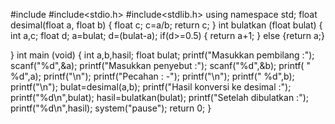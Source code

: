 #include <iostream>
#include<stdio.h>
#include<stdlib.h>
using namespace std;
float desimal(float a, float b)
{
    float c;
    c=a/b;
    return c;
}
int bulatkan (float bulat)
{
     int a,c;
     float d;
     a=bulat;
     d=(bulat-a);
     if(d>=0.5)
     {
         return a+1;
     }
     else {return a;}

}
int main (void)
{
    int a,b,hasil;
    float bulat;
    printf("Masukkan pembilang :");
    scanf("%d",&a);
    printf("Masukkan penyebut  :");
    scanf("%d",&b);
    printf( "           %d",a);
    printf("\n");
    printf("Pecahan :  -");
    printf("\n");
    printf("           %d",b);
    printf("\n");
    bulat=desimal(a,b);
    printf("Hasil konversi ke desimal  :");
    printf("%d\n",bulat);
    hasil=bulatkan(bulat);
    printf("Setelah dibulatkan         :");
    printf("%d\n",hasil);
    system("pause");
    return 0;
}
